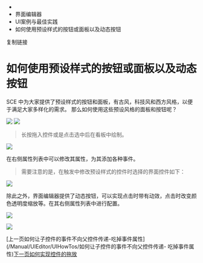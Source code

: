   * [](/)
  * 界面编辑器
  * UI案例与最佳实践
  * 如何使用预设样式的按钮或面板以及动态按钮

复制链接

# 如何使用预设样式的按钮或面板以及动态按钮

SCE 中为大家提供了预设样式的按钮和面板，有古风，科技风和西方风格，以便于满足大家多样化的需求。 那么如何使用这些预设风格的面板和按钮呢？

![](https://doc.sce.xd.com/assets/images/3-4001b2f9108a3def24221efa9d1a1dfb.png)
![](https://doc.sce.xd.com/assets/images/4-ffb56b4a8ccdf58dd09edde0f1a1fd00.png)

> 长按拖入控件或是点击选中后在看板中绘制。

![](https://doc.sce.xd.com/assets/images/5-650aa7f68b56a5f163dd4fa3f9eaed2b.png)

在右侧属性列表中可以修改其属性，为其添加各种事件。

> 需要注意的是，在触发中修改预设样式的控件时选择的界面控件如下：

![](https://doc.sce.xd.com/assets/images/6-ddc2661e1fd92d29cb5ad9d322504da4.png)

除此之外，界面编辑器提供了动态按钮，可以实现点击时带有动效，点击时改变颜色透明度缩放等。在其右侧属性列表中进行配置。

![](https://doc.sce.xd.com/assets/images/1-9eecc052afef880c608271c793ca7faa.png)

![](https://doc.sce.xd.com/assets/images/2-e499b6e0c2e5a19d42c20bd18c636443.png)

[上一页如何让子控件的事件不向父控件传递-吃掉事件属性](/Manual/UIEditor/UIHowTos/如何让子控件的事件不向父控件传递-
吃掉事件属性)[下一页如何实现控件的拖放](/Manual/UIEditor/UIHowTos/如何实现控件的拖放)


